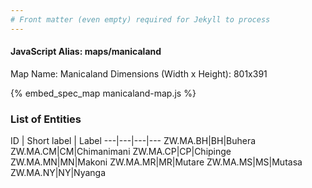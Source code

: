 ```yaml
---
# Front matter (even empty) required for Jekyll to process
---
```


#### JavaScript Alias: maps/manicaland

Map Name: Manicaland
Dimensions (Width x Height): 801x391



{% embed_spec_map manicaland-map.js %}

### List of Entities

ID | Short label | Label
---|---|---|---
ZW.MA.BH|BH|Buhera
ZW.MA.CM|CM|Chimanimani
ZW.MA.CP|CP|Chipinge
ZW.MA.MN|MN|Makoni
ZW.MA.MR|MR|Mutare
ZW.MA.MS|MS|Mutasa
ZW.MA.NY|NY|Nyanga